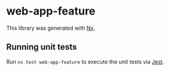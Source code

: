 # web-app-feature

This library was generated with [Nx](https://nx.dev).

## Running unit tests

Run `nx test web-app-feature` to execute the unit tests via [Jest](https://jestjs.io).
